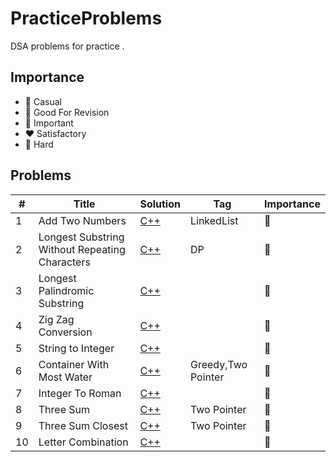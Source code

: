 # PracticeProblems
DSA problems for practice .



## Importance
* :purple_heart: Casual
* :yellow_heart: Good For Revision
* :green_heart: Important
* :heart: Satisfactory
* :blue_heart:  Hard


## Problems
|  #  | Title           |  Solution     |  Tag           | Importance	 |
|-----|-----------------|---------------|----------------|---------------|
|1    |    Add Two Numbers             |  [C++](./CPP/addTwoNumbers.cpp)     |        LinkedList        | :yellow_heart:               |
|2    |  Longest Substring Without Repeating Characters            |  [C++](./CPP/longestSubstringWithoutRepeatingCharacters.cpp)     |            DP    |        :green_heart:      |
|3    |  Longest Palindromic Substring             |  [C++](./CPP/longestPalindromicSubstring.cpp)     |                |        :yellow_heart:      |
|4    |  Zig Zag Conversion             |  [C++](./CPP/zigZagConversion.cpp)     |                |        :purple_heart:      |
|5    |  String to Integer            |  [C++](./CPP/stringToInteger.cpp)     |                |        :purple_heart:      |
|6    |  Container With Most Water           |  [C++](./CPP/containerWithMostWater.cpp)     |     Greedy,Two Pointer          |        :green_heart:      |
|7    |  Integer To Roman        |  [C++](./CPP/integerToRoman.cpp)     |                |        :yellow_heart:      |
|8    |  Three Sum       |  [C++](./CPP/3sum.cpp)     |         Two Pointer       |        :green_heart:      |
|9    |  Three Sum Closest    |  [C++](./CPP/3sumClosest.cpp)     |         Two Pointer       |        :green_heart:      |
|10    |  Letter Combination   |  [C++](./CPP/letterCombinationOfAPhoneNumber.cpp)     |     |        :green_heart:      |


